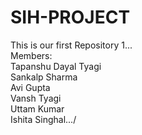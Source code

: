# SIH-PROJECT
This is our first Repository 1...
<br>
Members:
<br>
Tapanshu Dayal Tyagi
<br>
Sankalp Sharma
<br>
Avi Gupta
<br>
Vansh Tyagi
<br>
Uttam Kumar
<br>
Ishita Singhal.../

